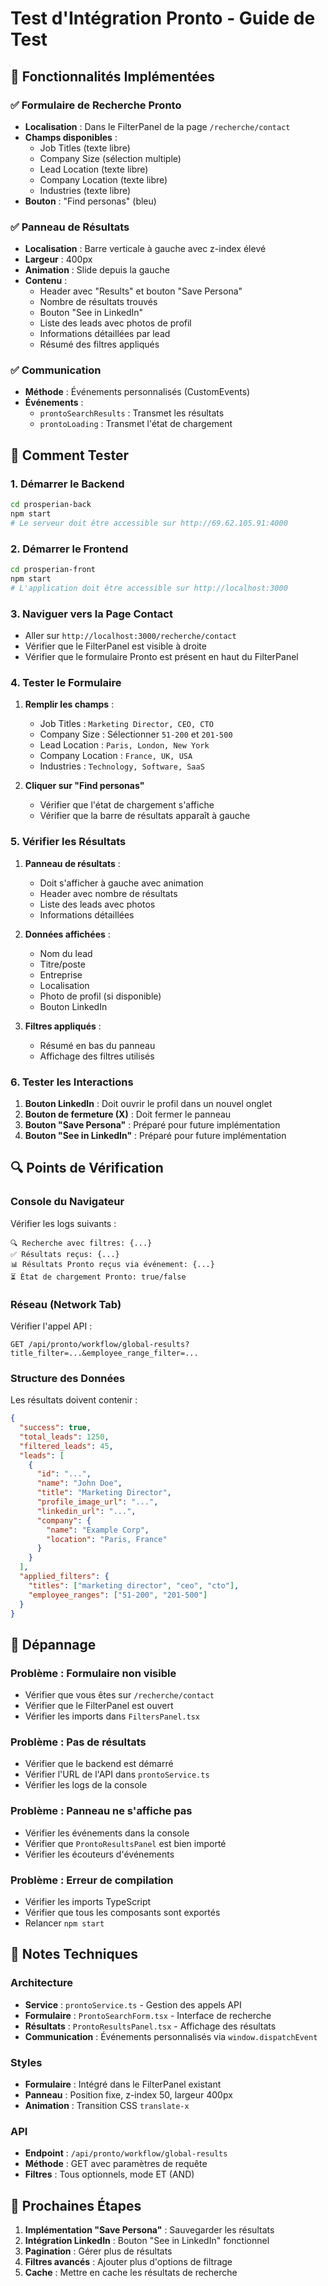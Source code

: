# Test d'Intégration Pronto - Guide de Test

## 🎯 Fonctionnalités Implémentées

### ✅ Formulaire de Recherche Pronto
- **Localisation** : Dans le FilterPanel de la page `/recherche/contact`
- **Champs disponibles** :
  - Job Titles (texte libre)
  - Company Size (sélection multiple)
  - Lead Location (texte libre)
  - Company Location (texte libre)
  - Industries (texte libre)
- **Bouton** : "Find personas" (bleu)

### ✅ Panneau de Résultats
- **Localisation** : Barre verticale à gauche avec z-index élevé
- **Largeur** : 400px
- **Animation** : Slide depuis la gauche
- **Contenu** :
  - Header avec "Results" et bouton "Save Persona"
  - Nombre de résultats trouvés
  - Bouton "See in LinkedIn"
  - Liste des leads avec photos de profil
  - Informations détaillées par lead
  - Résumé des filtres appliqués

### ✅ Communication
- **Méthode** : Événements personnalisés (CustomEvents)
- **Événements** :
  - `prontoSearchResults` : Transmet les résultats
  - `prontoLoading` : Transmet l'état de chargement

## 🧪 Comment Tester

### 1. Démarrer le Backend
```bash
cd prosperian-back
npm start
# Le serveur doit être accessible sur http://69.62.105.91:4000
```

### 2. Démarrer le Frontend
```bash
cd prosperian-front
npm start
# L'application doit être accessible sur http://localhost:3000
```

### 3. Naviguer vers la Page Contact
- Aller sur `http://localhost:3000/recherche/contact`
- Vérifier que le FilterPanel est visible à droite
- Vérifier que le formulaire Pronto est présent en haut du FilterPanel

### 4. Tester le Formulaire
1. **Remplir les champs** :
   - Job Titles : `Marketing Director, CEO, CTO`
   - Company Size : Sélectionner `51-200` et `201-500`
   - Lead Location : `Paris, London, New York`
   - Company Location : `France, UK, USA`
   - Industries : `Technology, Software, SaaS`

2. **Cliquer sur "Find personas"**
   - Vérifier que l'état de chargement s'affiche
   - Vérifier que la barre de résultats apparaît à gauche

### 5. Vérifier les Résultats
1. **Panneau de résultats** :
   - Doit s'afficher à gauche avec animation
   - Header avec nombre de résultats
   - Liste des leads avec photos
   - Informations détaillées

2. **Données affichées** :
   - Nom du lead
   - Titre/poste
   - Entreprise
   - Localisation
   - Photo de profil (si disponible)
   - Bouton LinkedIn

3. **Filtres appliqués** :
   - Résumé en bas du panneau
   - Affichage des filtres utilisés

### 6. Tester les Interactions
1. **Bouton LinkedIn** : Doit ouvrir le profil dans un nouvel onglet
2. **Bouton de fermeture (X)** : Doit fermer le panneau
3. **Bouton "Save Persona"** : Préparé pour future implémentation
4. **Bouton "See in LinkedIn"** : Préparé pour future implémentation

## 🔍 Points de Vérification

### Console du Navigateur
Vérifier les logs suivants :
```
🔍 Recherche avec filtres: {...}
✅ Résultats reçus: {...}
📊 Résultats Pronto reçus via événement: {...}
⏳ État de chargement Pronto: true/false
```

### Réseau (Network Tab)
Vérifier l'appel API :
```
GET /api/pronto/workflow/global-results?title_filter=...&employee_range_filter=...
```

### Structure des Données
Les résultats doivent contenir :
```json
{
  "success": true,
  "total_leads": 1250,
  "filtered_leads": 45,
  "leads": [
    {
      "id": "...",
      "name": "John Doe",
      "title": "Marketing Director",
      "profile_image_url": "...",
      "linkedin_url": "...",
      "company": {
        "name": "Example Corp",
        "location": "Paris, France"
      }
    }
  ],
  "applied_filters": {
    "titles": ["marketing director", "ceo", "cto"],
    "employee_ranges": ["51-200", "201-500"]
  }
}
```

## 🐛 Dépannage

### Problème : Formulaire non visible
- Vérifier que vous êtes sur `/recherche/contact`
- Vérifier que le FilterPanel est ouvert
- Vérifier les imports dans `FiltersPanel.tsx`

### Problème : Pas de résultats
- Vérifier que le backend est démarré
- Vérifier l'URL de l'API dans `prontoService.ts`
- Vérifier les logs de la console

### Problème : Panneau ne s'affiche pas
- Vérifier les événements dans la console
- Vérifier que `ProntoResultsPanel` est bien importé
- Vérifier les écouteurs d'événements

### Problème : Erreur de compilation
- Vérifier les imports TypeScript
- Vérifier que tous les composants sont exportés
- Relancer `npm start`

## 📝 Notes Techniques

### Architecture
- **Service** : `prontoService.ts` - Gestion des appels API
- **Formulaire** : `ProntoSearchForm.tsx` - Interface de recherche
- **Résultats** : `ProntoResultsPanel.tsx` - Affichage des résultats
- **Communication** : Événements personnalisés via `window.dispatchEvent`

### Styles
- **Formulaire** : Intégré dans le FilterPanel existant
- **Panneau** : Position fixe, z-index 50, largeur 400px
- **Animation** : Transition CSS `translate-x`

### API
- **Endpoint** : `/api/pronto/workflow/global-results`
- **Méthode** : GET avec paramètres de requête
- **Filtres** : Tous optionnels, mode ET (AND)

## 🚀 Prochaines Étapes

1. **Implémentation "Save Persona"** : Sauvegarder les résultats
2. **Intégration LinkedIn** : Bouton "See in LinkedIn" fonctionnel
3. **Pagination** : Gérer plus de résultats
4. **Filtres avancés** : Ajouter plus d'options de filtrage
5. **Cache** : Mettre en cache les résultats de recherche
